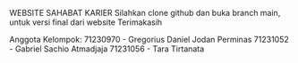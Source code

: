 WEBSITE SAHABAT KARIER
Silahkan clone github dan buka branch main, untuk versi final dari website
Terimakasih

Anggota Kelompok:
71230970 - Gregorius Daniel Jodan Perminas
71231052 - Gabriel Sachio Atmadjaja
71231056 - Tara Tirtanata
